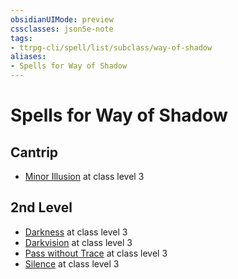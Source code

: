 ```yaml
---
obsidianUIMode: preview
cssclasses: json5e-note
tags:
- ttrpg-cli/spell/list/subclass/way-of-shadow
aliases:
- Spells for Way of Shadow
---
```

# Spells for Way of Shadow

## Cantrip

- [Minor Illusion](/3-Mechanics/CLI/Compendium/spells/minor-illusion.md "PHB") at class level 3

## 2nd Level

- [Darkness](/3-Mechanics/CLI/Compendium/spells/darkness.md "PHB") at class level 3
- [Darkvision](/3-Mechanics/CLI/Compendium/spells/darkvision.md "PHB") at class level 3
- [Pass without Trace](/3-Mechanics/CLI/Compendium/spells/pass-without-trace.md "PHB") at class level 3
- [Silence](/3-Mechanics/CLI/Compendium/spells/silence.md "PHB") at class level 3